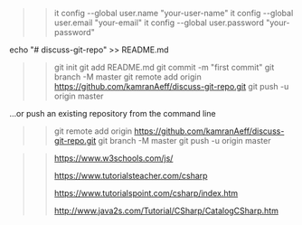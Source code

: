 >> it config --global user.name "your-user-name"
>> it config --global user.email "your-email"
>> it config --global user.password "your-password"


echo "# discuss-git-repo" >> README.md
>> git init
>> git add README.md
>> git commit -m "first commit"
>> git branch -M master
>> git remote add origin https://github.com/kamranAeff/discuss-git-repo.git
>> git push -u origin master

…or push an existing repository from the command line
>> git remote add origin https://github.com/kamranAeff/discuss-git-repo.git
>> git branch -M master
>> git push -u origin master



>> https://www.w3schools.com/js/
>>
>> https://www.tutorialsteacher.com/csharp
>>
>> https://www.tutorialspoint.com/csharp/index.htm
>>
>> http://www.java2s.com/Tutorial/CSharp/CatalogCSharp.htm